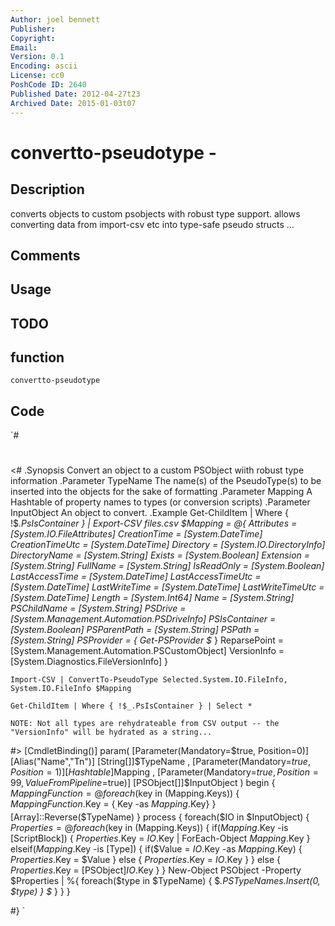 ```yaml
---
Author: joel bennett
Publisher: 
Copyright: 
Email: 
Version: 0.1
Encoding: ascii
License: cc0
PoshCode ID: 2640
Published Date: 2012-04-27t23
Archived Date: 2015-01-03t07
---
```


# convertto-pseudotype - 

## Description

converts objects to custom psobjects with robust type support. allows converting data from import-csv etc into type-safe pseudo structs …

## Comments



## Usage



## TODO



## function

`convertto-pseudotype`

## Code

`#
 #
 
 
 <#
 .Synopsis
    Convert an object to a custom PSObject wiith robust type information
 .Parameter TypeName
    The name(s) of the PseudoType(s) to be inserted into the objects for the sake of formatting
 .Parameter Mapping
    A Hashtable of property names to types (or conversion scripts)
 .Parameter InputObject
    An object to convert.
 .Example
    Get-ChildItem | Where { !$_.PsIsContainer } | Export-CSV files.csv
    $Mapping = @{ 
       Attributes         = [System.IO.FileAttributes]
       CreationTime       = [System.DateTime]
       CreationTimeUtc    = [System.DateTime]
       Directory          = [System.IO.DirectoryInfo]
       DirectoryName      = [System.String]
       Exists             = [System.Boolean]
       Extension          = [System.String]
       FullName           = [System.String]
       IsReadOnly         = [System.Boolean]
       LastAccessTime     = [System.DateTime]
       LastAccessTimeUtc  = [System.DateTime]
       LastWriteTime      = [System.DateTime]
       LastWriteTimeUtc   = [System.DateTime]
       Length             = [System.Int64]
       Name               = [System.String]
       PSChildName        = [System.String]
       PSDrive            = [System.Management.Automation.PSDriveInfo]
       PSIsContainer      = [System.Boolean]
       PSParentPath       = [System.String]
       PSPath             = [System.String]
       PSProvider         = { Get-PSProvider $_ }
       ReparsePoint       = [System.Management.Automation.PSCustomObject]
       VersionInfo        = [System.Diagnostics.FileVersionInfo]
    }
    
    Import-CSV | ConvertTo-PseudoType Selected.System.IO.FileInfo, System.IO.FileInfo $Mapping
    
    Get-ChildItem | Where { !$_.PsIsContainer } | Select *
    
    NOTE: Not all types are rehydrateable from CSV output -- the "VersionInfo" will be hydrated as a string...
 #>
 [CmdletBinding()]
 param(
    [Parameter(Mandatory=$true, Position=0)]
    [Alias("Name","Tn")]
    [String[]]$TypeName
 ,
    [Parameter(Mandatory=$true, Position=1)]
    [Hashtable]$Mapping
 ,
    [Parameter(Mandatory=$true, Position=99, ValueFromPipeline=$true)]
    [PSObject[]]$InputObject
 )
 begin {
    $MappingFunction = @{}
    foreach($key in $($Mapping.Keys)) {
       $MappingFunction.$Key = {$_.$Key -as $Mapping.$Key}
    }
    [Array]::Reverse($TypeName)
 }
 process {
    foreach($IO in $InputObject) {
       $Properties = @{}
       foreach($key in $($Mapping.Keys)) {
          if($Mapping.$Key -is [ScriptBlock]) {
             $Properties.$Key = $IO.$Key | ForEach-Object $Mapping.$Key
          } elseif($Mapping.$Key -is [Type]) {
             if($Value = $IO.$Key -as $Mapping.$Key) {
                $Properties.$Key = $Value
             } else {
                $Properties.$Key = $IO.$Key
             }
          } else {
             $Properties.$Key = [PSObject]$IO.$Key
          }
       }
       New-Object PSObject -Property $Properties | %{ foreach($type in $TypeName) { $_.PSTypeNames.Insert(0, $type) } $_ }
     }
 }
 
 
 #}
`

